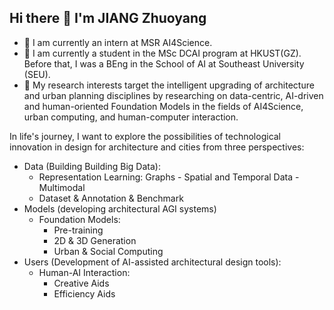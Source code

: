 ## Hi there 👋 I'm JIANG Zhuoyang
- 🔭 I am currently an intern at MSR AI4Science.
- 🌱 I am currently a student in the MSc DCAI program at HKUST(GZ). Before that, I was a BEng in the School of AI at Southeast University (SEU).
- 🤔 My research interests target the intelligent upgrading of architecture and urban planning disciplines by researching on data-centric, AI-driven and human-oriented Foundation Models in the fields of AI4Science, urban computing, and human-computer interaction.



In life's journey, I want to explore the possibilities of technological innovation in design for architecture and cities from three perspectives:

- Data (Building Building Big Data):
  - Representation Learning: Graphs - Spatial and Temporal Data - Multimodal
  - Dataset & Annotation & Benchmark
- Models (developing architectural AGI systems)
  - Foundation Models:
    - Pre-training
    - 2D & 3D Generation
    - Urban & Social Computing
- Users (Development of AI-assisted architectural design tools):
  - Human-AI Interaction:
    - Creative Aids
    - Efficiency Aids

<!--
- 🔭 I’m currently working on ...
- 🌱 I’m currently learning ...
- 👯 I’m looking to collaborate on ...
- 🤔 I’m looking for help with ...
- 💬 Ask me about ...
- 📫 How to reach me: ...
- 😄 Pronouns: ...
- ⚡ Fun fact: ...
-->
